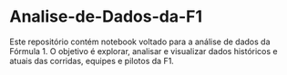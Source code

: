 # Analise-de-Dados-da-F1
Este repositório contém notebook voltado para a análise de dados da Fórmula 1. O objetivo é explorar, analisar e visualizar dados históricos e atuais das corridas, equipes e pilotos da F1.
